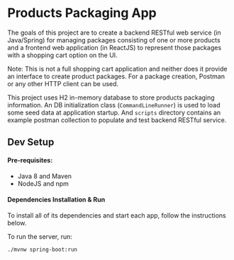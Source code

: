 # Products Packaging App

The goals of this project are to create a backend RESTful web service (in Java/Spring) for managing packages consisting of one or more products and a frontend web application (in ReactJS) to represent those packages with a shopping cart option on the UI.

Note: This is not a full shopping cart application and neither does it provide an interface to create product packages. For a package creation, Postman or any other HTTP client can be used. 

This project uses H2 in-memory database to store products packaging information. An DB initialization class (`CommandLineRunner`) is used to load some seed data at application startup. And `scripts` directory contains an example postman collection to populate and test backend RESTful service.  

## Dev Setup
#### Pre-requisites:
- Java 8 and Maven
- NodeJS and npm

#### Dependencies Installation & Run 

To install all of its dependencies and start each app, follow the instructions below.

To run the server, run:

```shell script
./mvnw spring-boot:run
```


